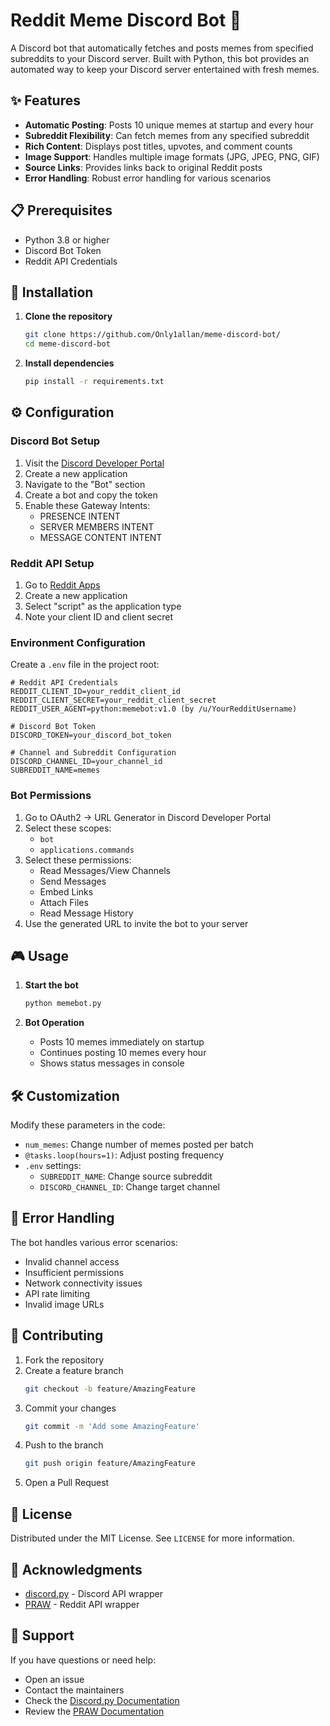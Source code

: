 # Reddit Meme Discord Bot 🤖

A Discord bot that automatically fetches and posts memes from specified subreddits to your Discord server. Built with Python, this bot provides an automated way to keep your Discord server entertained with fresh memes.

## ✨ Features

* **Automatic Posting**: Posts 10 unique memes at startup and every hour
* **Subreddit Flexibility**: Can fetch memes from any specified subreddit
* **Rich Content**: Displays post titles, upvotes, and comment counts
* **Image Support**: Handles multiple image formats (JPG, JPEG, PNG, GIF)
* **Source Links**: Provides links back to original Reddit posts
* **Error Handling**: Robust error handling for various scenarios

## 📋 Prerequisites

* Python 3.8 or higher
* Discord Bot Token
* Reddit API Credentials

## 🚀 Installation

1. **Clone the repository**
   ```bash
   git clone https://github.com/Only1allan/meme-discord-bot/
   cd meme-discord-bot
   ```

2. **Install dependencies**
   ```bash
   pip install -r requirements.txt
   ```

## ⚙️ Configuration

### Discord Bot Setup

1. Visit the [Discord Developer Portal](https://discord.com/developers/applications)
2. Create a new application
3. Navigate to the "Bot" section
4. Create a bot and copy the token
5. Enable these Gateway Intents:
   * PRESENCE INTENT
   * SERVER MEMBERS INTENT
   * MESSAGE CONTENT INTENT

### Reddit API Setup

1. Go to [Reddit Apps](https://www.reddit.com/prefs/apps)
2. Create a new application
3. Select "script" as the application type
4. Note your client ID and client secret

### Environment Configuration

Create a `.env` file in the project root:

```env
# Reddit API Credentials
REDDIT_CLIENT_ID=your_reddit_client_id
REDDIT_CLIENT_SECRET=your_reddit_client_secret
REDDIT_USER_AGENT=python:memebot:v1.0 (by /u/YourRedditUsername)

# Discord Bot Token
DISCORD_TOKEN=your_discord_bot_token

# Channel and Subreddit Configuration
DISCORD_CHANNEL_ID=your_channel_id
SUBREDDIT_NAME=memes
```

### Bot Permissions

1. Go to OAuth2 → URL Generator in Discord Developer Portal
2. Select these scopes:
   * `bot`
   * `applications.commands`
3. Select these permissions:
   * Read Messages/View Channels
   * Send Messages
   * Embed Links
   * Attach Files
   * Read Message History
4. Use the generated URL to invite the bot to your server

## 🎮 Usage

1. **Start the bot**
   ```bash
   python memebot.py
   ```

2. **Bot Operation**
   * Posts 10 memes immediately on startup
   * Continues posting 10 memes every hour
   * Shows status messages in console

## 🛠️ Customization

Modify these parameters in the code:

* `num_memes`: Change number of memes posted per batch
* `@tasks.loop(hours=1)`: Adjust posting frequency
* `.env` settings:
  * `SUBREDDIT_NAME`: Change source subreddit
  * `DISCORD_CHANNEL_ID`: Change target channel

## 🐛 Error Handling

The bot handles various error scenarios:

* Invalid channel access
* Insufficient permissions
* Network connectivity issues
* API rate limiting
* Invalid image URLs

## 🤝 Contributing

1. Fork the repository
2. Create a feature branch
   ```bash
   git checkout -b feature/AmazingFeature
   ```
3. Commit your changes
   ```bash
   git commit -m 'Add some AmazingFeature'
   ```
4. Push to the branch
   ```bash
   git push origin feature/AmazingFeature
   ```
5. Open a Pull Request

## 📄 License

Distributed under the MIT License. See `LICENSE` for more information.

## 🙏 Acknowledgments

* [discord.py](https://github.com/Rapptz/discord.py) - Discord API wrapper
* [PRAW](https://github.com/praw-dev/praw) - Reddit API wrapper

## 💬 Support

If you have questions or need help:
* Open an issue
* Contact the maintainers
* Check the [Discord.py Documentation](https://discordpy.readthedocs.io/)
* Review the [PRAW Documentation](https://praw.readthedocs.io/)

